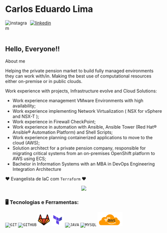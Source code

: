 
<div display="inline-block">
 
 <h1 align="left">Carlos Eduardo Lima</h1>
 <a href="https://www.instagram.com/dudu.lima/">
    <img align="left" width="80px" src="https://i.ibb.co/qkGSp1D/instagram.png" alt="instagram" style="vertical-align:top;">
  </a> 

  <a href="https://www.linkedin.com/in/carlos-eduardo-lima-b13573113/">
    <img width="80px" src="https://i.ibb.co/RyZx12b/linkedin.png" alt="linkedin" style="vertical-align:top;">
  </a>
</div>

</br>
</br>

## Hello, Everyone!!

About me

Helping the private pension market to build fully managed environments they can work with/in. Making the best use of computational resources either on-premise or in public clouds.

Work experience with projects, Infrastructure evolve and Cloud Solutions:
- Work experience management VMware Environments with high availability;
- Work experience implementing Network Virtualization ( NSX for vSphere and NSX-T ); 
- Work experience in Firewall CheckPoint;
- Work experience in automation with Ansible, Ansible Tower (Red Hat® Ansible® Automation Platform) and Shell Scripts;
- Work experience planning containerized applications to move to the cloud (AWS);
- Solution architect for a private pension company, responsible for migrating critical systems from an on-premises OpenShift platform to AWS using ECS;
- Bachelor in Information Systems with an MBA in DevOps Engineering Integration Architecture


❤ Evangelista de IaC com `Terraform` ❤

<p align="center">
  <img src="https://super.abril.com.br/wp-content/uploads/2016/09/super_imggato_digitando_0.gif" width="350">
</p>

### 🖥️ Tecnologias e Ferramentas: 
<code><img width="40px" src="https://cdn.jsdelivr.net/gh/devicons/devicon/icons/git/git-original.svg" title = "GIT"/></code>
<code><img width="40px" src="https://cdn.jsdelivr.net/gh/devicons/devicon/icons/github/github-original.svg" title = "GITHUB"/></code>
<code><img width="40px" src="img/gitlab.webp" title = "GITLAB"/></code>
<code><img width="40px" src="img/terraform-logo.png" title = "TERRAFORM"/></code>
<code><img width="40px" src="https://cdn.jsdelivr.net/gh/devicons/devicon/icons/java/java-original.svg" title = "JAVA"/></code>
<code><img width="40px" src="https://cdn.jsdelivr.net/gh/devicons/devicon/icons/mysql/mysql-original.svg" title = "MYSQL"/></code>
<code><img width="80px" src="img/aws.png" title = "AWS"/></code>



</br>

<!---
kduchagaslima/kduchagaslima is a ✨ special ✨ repository because its `README.md` (this file) appears on your GitHub profile.
You can click the Preview link to take a look at your changes.
--->

